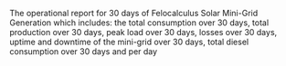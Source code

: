 The operational report for 30 days of Felocalculus Solar Mini-Grid Generation which includes: 
the total consumption over 30 days, 
total production over 30 days, 
peak load over 30 days, 
losses over 30 days, 
uptime and downtime of the mini-grid over 30 days, 
total diesel consumption over 30 days and per day
